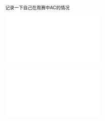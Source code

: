 记录一下自己在周赛中AC的情况


![图片](./2022-06-05.pdf "2022-06-05 AC")





![图片](./2022-07-03.pdf "2022-06-05 AC")
